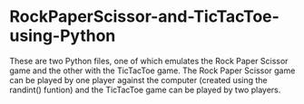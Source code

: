 # RockPaperScissor-and-TicTacToe-using-Python
These are two Python files, one of which emulates the Rock Paper Scissor game and the other with the TicTacToe game.
The Rock Paper Scissor game can be played by one player against the computer (created using the randint() funtion) and the TicTacToe game can be played by two players.
